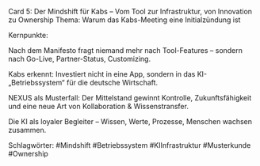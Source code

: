 Card 5: Der Mindshift für Kabs – Vom Tool zur Infrastruktur, von Innovation zu Ownership
Thema: Warum das Kabs-Meeting eine Initialzündung ist

Kernpunkte:

Nach dem Manifesto fragt niemand mehr nach Tool-Features – sondern nach Go-Live, Partner-Status, Customizing.

Kabs erkennt: Investiert nicht in eine App, sondern in das KI-„Betriebssystem“ für die deutsche Wirtschaft.

NEXUS als Musterfall: Der Mittelstand gewinnt Kontrolle, Zukunftsfähigkeit und eine neue Art von Kollaboration & Wissenstransfer.

Die KI als loyaler Begleiter – Wissen, Werte, Prozesse, Menschen wachsen zusammen.

Schlagwörter: #Mindshift #Betriebssystem #KIInfrastruktur #Musterkunde #Ownership
